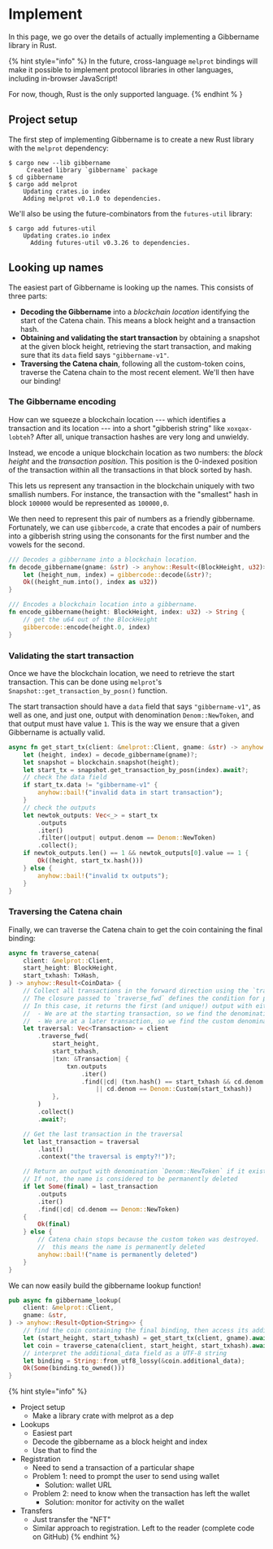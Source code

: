 # Implement

In this page, we go over the details of actually implementing a Gibbername library in Rust.

{% hint style="info" %}
In the future, cross-language `melprot` bindings will make it possible to implement protocol libraries in other languages, including in-browser JavaScript!

For now, though, Rust is the only supported language.
{% endhint % }

## Project setup

The first step of implementing Gibbername is to create a new Rust library with the `melprot` dependency:

```shell-session
$ cargo new --lib gibbername
     Created library `gibbername` package
$ cd gibbername
$ cargo add melprot
    Updating crates.io index
    Adding melprot v0.1.0 to dependencies.
```

We'll also be using the future-combinators from the `futures-util` library:

```shell-session
$ cargo add futures-util
    Updating crates.io index
      Adding futures-util v0.3.26 to dependencies.
```

## Looking up names

The easiest part of Gibbername is looking up the names. This consists of three parts:

- **Decoding the Gibbername** into a _blockchain location_ identifying the start of the Catena chain. This means a block height and a transaction hash.
- **Obtaining and validating the start transaction** by obtaining a snapshot at the given block height, retrieving the start transaction, and making sure that its `data` field says `"gibbername-v1"`.
- **Traversing the Catena chain**, following all the custom-token coins, traverse the Catena chain to the most recent element. We'll then have our binding!

### The Gibbername encoding

How can we squeeze a blockchain location --- which identifies a transaction and its location --- into a short "gibberish string" like `xoxqax-lobteh`? After all, unique transaction hashes are very long and unwieldy.

Instead, we encode a unique blockchain location as two numbers: the _block height_ and the _transaction position_. This position is the 0-indexed position of the transaction within all the transactions in that block sorted by hash.

This lets us represent any transaction in the blockchain uniquely with two smallish numbers. For instance, the transaction with the "smallest" hash in block `100000` would be represented as `100000,0`.

We then need to represent this pair of numbers as a friendly gibbername. Fortunately, we can use `gibbercode`, a crate that encodes a pair of numbers into a gibberish string using the consonants for the first number and the vowels for the second.

```rust
/// Decodes a gibbername into a blockchain location.
fn decode_gibbername(gname: &str) -> anyhow::Result<(BlockHeight, u32)> {
    let (height_num, index) = gibbercode::decode(&str)?;
    Ok((height_num.into(), index as u32))
}

/// Encodes a blockchain location into a gibbername.
fn encode_gibbername(height: BlockHeight, index: u32) -> String {
    // get the u64 out of the BlockHeight
    gibbercode::encode(height.0, index)
}
```

### Validating the start transaction

Once we have the blockchain location, we need to retrieve the start transaction. This can be done using `melprot`'s `Snapshot::get_transaction_by_posn()` function.

The start transaction should have a `data` field that says `"gibbername-v1"`, as well as one, and just one, output with denomination `Denom::NewToken`, and that output must have value `1`. This is the way we ensure that a given Gibbername is actually valid.

```rust
async fn get_start_tx(client: &melprot::Client, gname: &str) -> anyhow::Result<(BlockHeight, TxHash)> {
    let (height, index) = decode_gibbername(gname)?;
    let snapshot = blockchain.snapshot(height);
    let start_tx = snapshot.get_transaction_by_posn(index).await?;
    // check the data field
    if start_tx.data != "gibbername-v1" {
        anyhow::bail!("invalid data in start transaction");
    }
    // check the outputs
    let newtok_outputs: Vec<_> = start_tx
        .outputs
        .iter()
        .filter(|output| output.denom == Denom::NewToken)
        .collect();
    if newtok_outputs.len() == 1 && newtok_outputs[0].value == 1 {
        Ok((height, start_tx.hash()))
    } else {
        anyhow::bail!("invalid tx outputs");
    }
}

```

### Traversing the Catena chain

Finally, we can traverse the Catena chain to get the coin containing the final binding:

```rust
async fn traverse_catena(
    client: &melprot::Client,
    start_height: BlockHeight,
    start_txhash: TxHash,
) -> anyhow::Result<CoinData> {
    // Collect all transactions in the forward direction using the `traverse_fwd` function
    // The closure passed to `traverse_fwd` defines the condition for picking the next transaction in the traversal
    // In this case, it returns the first (and unique!) output with either of the following conditions:
    //  - We are at the starting transaction, so we find the denomination `Denom::NewToken`
    //  - We are at a later transaction, so we find the custom denomination named after the starting transaction's hash
    let traversal: Vec<Transaction> = client
        .traverse_fwd(
            start_height,
            start_txhash,
            |txn: &Transaction| {
                txn.outputs
                    .iter()
                    .find(|cd| (txn.hash() == start_txhash && cd.denom == Denom::NewToken)
                        || cd.denom == Denom::Custom(start_txhash))
            },
        )
        .collect()
        .await?;

    // Get the last transaction in the traversal
    let last_transaction = traversal
        .last()
        .context("the traversal is empty?!")?;

    // Return an output with denomination `Denom::NewToken` if it exists
    // If not, the name is considered to be permanently deleted
    if let Some(final) = last_transaction
        .outputs
        .iter()
        .find(|cd| cd.denom == Denom::NewToken)
    {
        Ok(final)
    } else {
        // Catena chain stops because the custom token was destroyed.
        //  this means the name is permanently deleted
        anyhow::bail!("name is permanently deleted")
    }
}
```

We can now easily build the gibbername lookup function!

```rust
pub async fn gibbername_lookup(
    client: &melprot::Client,
    gname: &str,
) -> anyhow::Result<Option<String>> {
    // find the coin containing the final binding, then access its additional_data field
    let (start_height, start_txhash) = get_start_tx(client, gname).await?;
    let coin = traverse_catena(client, start_height, start_txhash).await?;
    // interpret the additional_data field as a UTF-8 string
    let binding = String::from_utf8_lossy(&coin.additional_data);
    Ok(Some(binding.to_owned()))
}
```

{% hint style="info" %}

- Project setup
  - Make a library crate with melprot as a dep
- Lookups
  - Easiest part
  - Decode the gibbername as a block height and index
  - Use that to find the&#x20;
- Registration
  - Need to send a transaction of a particular shape
  - Problem 1: need to prompt the user to send using wallet
    - Solution: wallet URL
  - Problem 2: need to know when the transaction has left the wallet
    - Solution: monitor for activity on the wallet
- Transfers
  - Just transfer the "NFT"
  - Similar approach to registration. Left to the reader (complete code on GitHub)
    {% endhint %}
